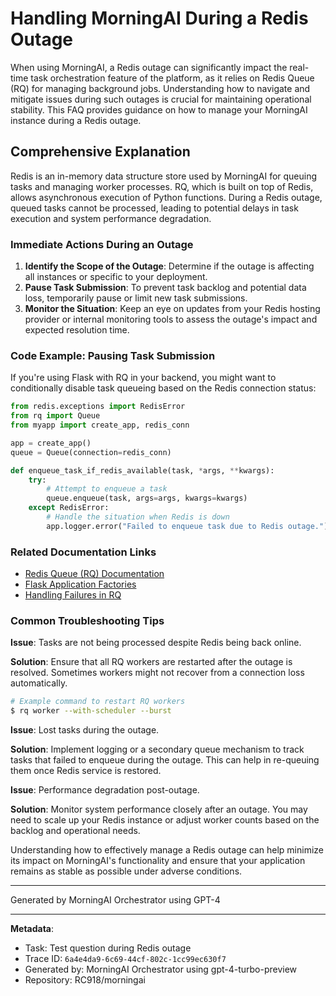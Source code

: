# Handling MorningAI During a Redis Outage

When using MorningAI, a Redis outage can significantly impact the real-time task orchestration feature of the platform, as it relies on Redis Queue (RQ) for managing background jobs. Understanding how to navigate and mitigate issues during such outages is crucial for maintaining operational stability. This FAQ provides guidance on how to manage your MorningAI instance during a Redis outage.

## Comprehensive Explanation

Redis is an in-memory data structure store used by MorningAI for queuing tasks and managing worker processes. RQ, which is built on top of Redis, allows asynchronous execution of Python functions. During a Redis outage, queued tasks cannot be processed, leading to potential delays in task execution and system performance degradation.

### Immediate Actions During an Outage

1. **Identify the Scope of the Outage**: Determine if the outage is affecting all instances or specific to your deployment.
2. **Pause Task Submission**: To prevent task backlog and potential data loss, temporarily pause or limit new task submissions.
3. **Monitor the Situation**: Keep an eye on updates from your Redis hosting provider or internal monitoring tools to assess the outage's impact and expected resolution time.

### Code Example: Pausing Task Submission

If you're using Flask with RQ in your backend, you might want to conditionally disable task queueing based on the Redis connection status:

```python
from redis.exceptions import RedisError
from rq import Queue
from myapp import create_app, redis_conn

app = create_app()
queue = Queue(connection=redis_conn)

def enqueue_task_if_redis_available(task, *args, **kwargs):
    try:
        # Attempt to enqueue a task
        queue.enqueue(task, args=args, kwargs=kwargs)
    except RedisError:
        # Handle the situation when Redis is down
        app.logger.error("Failed to enqueue task due to Redis outage.")
```

### Related Documentation Links

- [Redis Queue (RQ) Documentation](https://python-rq.org/docs/)
- [Flask Application Factories](https://flask.palletsprojects.com/en/2.0.x/patterns/appfactories/)
- [Handling Failures in RQ](https://python-rq.org/docs/exceptions/)

### Common Troubleshooting Tips

**Issue**: Tasks are not being processed despite Redis being back online.

**Solution**: Ensure that all RQ workers are restarted after the outage is resolved. Sometimes workers might not recover from a connection loss automatically.

```bash
# Example command to restart RQ workers
$ rq worker --with-scheduler --burst
```

**Issue**: Lost tasks during the outage.

**Solution**: Implement logging or a secondary queue mechanism to track tasks that failed to enqueue during the outage. This can help in re-queuing them once Redis service is restored.

**Issue**: Performance degradation post-outage.

**Solution**: Monitor system performance closely after an outage. You may need to scale up your Redis instance or adjust worker counts based on the backlog and operational needs.

Understanding how to effectively manage a Redis outage can help minimize its impact on MorningAI's functionality and ensure that your application remains as stable as possible under adverse conditions.

---
Generated by MorningAI Orchestrator using GPT-4

---

**Metadata**:
- Task: Test question during Redis outage
- Trace ID: `6a4e4da9-6c69-44cf-802c-1cc99ec630f7`
- Generated by: MorningAI Orchestrator using gpt-4-turbo-preview
- Repository: RC918/morningai
